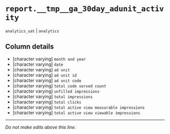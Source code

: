 # `report.__tmp__ga_30day_adunit_activity`
`analytics_uat` | `analytics`

## Column details
* [character varying] `month and year`
* [character varying] `date`
* [character varying] `ad unit`
* [character varying] `ad unit id`
* [character varying] `ad unit code`
* [character varying] `total code served count`
* [character varying] `unfilled impressions`
* [character varying] `total impressions`
* [character varying] `total clicks`
* [character varying] `total active view measurable impressions`
* [character varying] `total active view viewable impressions`

-------------------------------------------------------------------------------
*Do not make edits above this line.*
